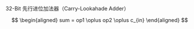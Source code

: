 32-Bit 先行进位加法器（Carry-Lookahade Adder）

$$
\begin{aligned}
    sum = op1 \oplus op2 \oplus c_{in}
\end{aligned}
$$